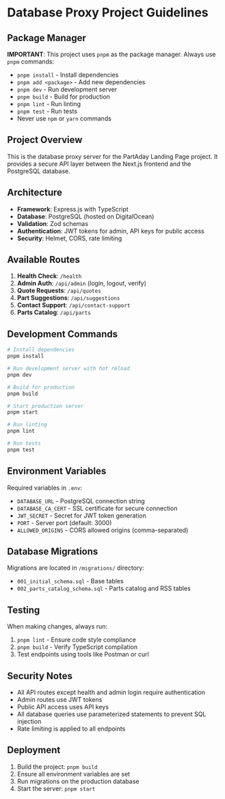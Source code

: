 # Database Proxy Project Guidelines

## Package Manager
**IMPORTANT**: This project uses `pnpm` as the package manager. Always use `pnpm` commands:
- `pnpm install` - Install dependencies
- `pnpm add <package>` - Add new dependencies
- `pnpm dev` - Run development server
- `pnpm build` - Build for production
- `pnpm lint` - Run linting
- `pnpm test` - Run tests
- Never use `npm` or `yarn` commands

## Project Overview
This is the database proxy server for the PartAday Landing Page project. It provides a secure API layer between the Next.js frontend and the PostgreSQL database.

## Architecture
- **Framework**: Express.js with TypeScript
- **Database**: PostgreSQL (hosted on DigitalOcean)
- **Validation**: Zod schemas
- **Authentication**: JWT tokens for admin, API keys for public access
- **Security**: Helmet, CORS, rate limiting

## Available Routes
1. **Health Check**: `/health`
2. **Admin Auth**: `/api/admin` (login, logout, verify)
3. **Quote Requests**: `/api/quotes`
4. **Part Suggestions**: `/api/suggestions`
5. **Contact Support**: `/api/contact-support`
6. **Parts Catalog**: `/api/parts`

## Development Commands
```bash
# Install dependencies
pnpm install

# Run development server with hot reload
pnpm dev

# Build for production
pnpm build

# Start production server
pnpm start

# Run linting
pnpm lint

# Run tests
pnpm test
```

## Environment Variables
Required variables in `.env`:
- `DATABASE_URL` - PostgreSQL connection string
- `DATABASE_CA_CERT` - SSL certificate for secure connection
- `JWT_SECRET` - Secret for JWT token generation
- `PORT` - Server port (default: 3000)
- `ALLOWED_ORIGINS` - CORS allowed origins (comma-separated)

## Database Migrations
Migrations are located in `/migrations/` directory:
- `001_initial_schema.sql` - Base tables
- `002_parts_catalog_schema.sql` - Parts catalog and RSS tables

## Testing
When making changes, always run:
1. `pnpm lint` - Ensure code style compliance
2. `pnpm build` - Verify TypeScript compilation
3. Test endpoints using tools like Postman or curl

## Security Notes
- All API routes except health and admin login require authentication
- Admin routes use JWT tokens
- Public API access uses API keys
- All database queries use parameterized statements to prevent SQL injection
- Rate limiting is applied to all endpoints

## Deployment
1. Build the project: `pnpm build`
2. Ensure all environment variables are set
3. Run migrations on the production database
4. Start the server: `pnpm start`